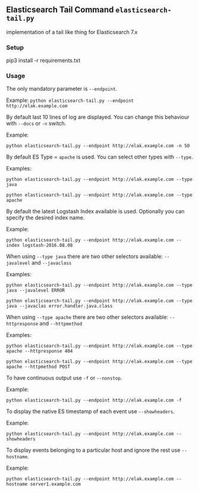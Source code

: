 ## Elasticsearch Tail Command `elasticsearch-tail.py`

implementation of a tail like thing for Elasticsearch 7.x

### Setup 

pip3 install -r requirements.txt

### Usage

The only mandatory parameter is `--endpoint`.

Example:
`python elasticsearch-tail.py --endpoint http://elak.example.com`

By default last 10 lines of log are displayed. You can change this behaviour with `--docs` or `-n` switch.

Example:

`python elasticsearch-tail.py --endpoint http://elak.example.com -n 50`

By default ES Type = `apache` is used. You can select other types with `--type`.

Examples:

`python elasticsearch-tail.py --endpoint http://elak.example.com --type java`

`python elasticsearch-tail.py --endpoint http://elak.example.com --type apache`

By default the latest Logstash Index available is used. Optionally you can specify the desired index name.

Example:

`python elasticsearch-tail.py --endpoint http://elak.example.com --index logstash-2016.08.08`

When using `--type java` there are two other selectors available: `--javalevel` and `--javaclass`

Examples:

`python elasticsearch-tail.py --endpoint http://elak.example.com --type java --javalevel ERROR`

`python elasticsearch-tail.py --endpoint http://elak.example.com --type java --javaclas error.handler.java.class`

When using `--type apache` there are two other selectors available: `--httpresponse` and `--httpmethod`

Examples:

`python elasticsearch-tail.py --endpoint http://elak.example.com --type apache --httpresponse 404`

`python elasticsearch-tail.py --endpoint http://elak.example.com --type apache --httpmethod POST`

To have continuous output use `-f` or `--nonstop`.

Example:

`python elasticsearch-tail.py --endpoint http://elak.example.com -f`

To display the native ES timestamp of each event use `--showheaders`.

Example:

`python elasticsearch-tail.py --endpoint http://elak.example.com --showheaders`

To display events belonging to a particular host and ignore the rest use `--hostname`.

Example:

`python elasticsearch-tail.py --endpoint http://elak.example.com --hostname server1.example.com`


